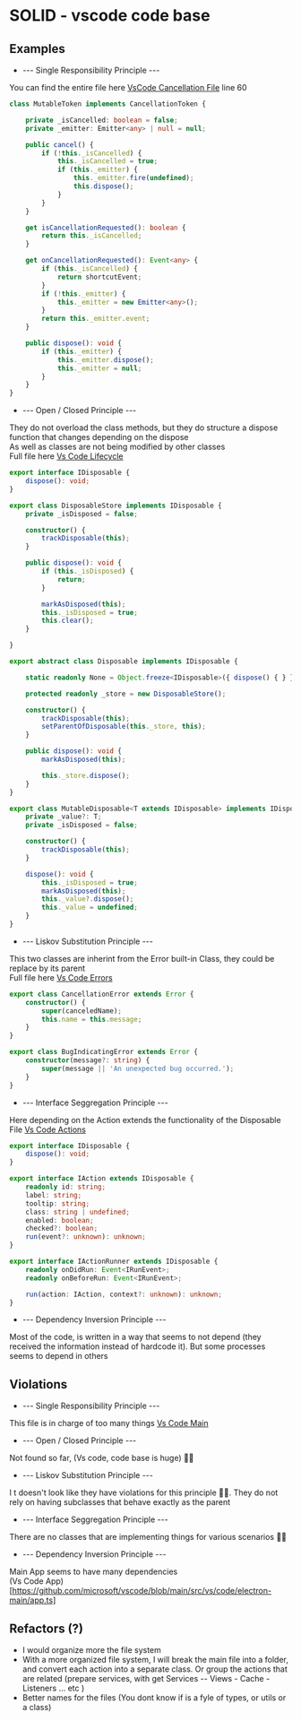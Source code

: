 # SOLID - vscode code base

## Examples
* ---  Single Responsibility Principle ---

You can find the entire file here [VsCode Cancellation File](https://github.com/microsoft/vscode/blob/main/src/vs/base/common/cancellation.ts)
line 60

```ts
class MutableToken implements CancellationToken {

	private _isCancelled: boolean = false;
	private _emitter: Emitter<any> | null = null;

	public cancel() {
		if (!this._isCancelled) {
			this._isCancelled = true;
			if (this._emitter) {
				this._emitter.fire(undefined);
				this.dispose();
			}
		}
	}

	get isCancellationRequested(): boolean {
		return this._isCancelled;
	}

	get onCancellationRequested(): Event<any> {
		if (this._isCancelled) {
			return shortcutEvent;
		}
		if (!this._emitter) {
			this._emitter = new Emitter<any>();
		}
		return this._emitter.event;
	}

	public dispose(): void {
		if (this._emitter) {
			this._emitter.dispose();
			this._emitter = null;
		}
	}
}
```

* ---  Open / Closed Principle  ---

They do not overload the class methods, but they do structure a dispose function that changes depending on the dispose <br>
As well as classes are not being modified by other classes <br>
Full file here [Vs Code Lifecycle](https://github.com/microsoft/vscode/blob/main/src/vs/base/common/lifecycle.ts)

```ts
export interface IDisposable {
	dispose(): void;
}

export class DisposableStore implements IDisposable {
	private _isDisposed = false;

	constructor() {
		trackDisposable(this);
	}

	public dispose(): void {
		if (this._isDisposed) {
			return;
		}

		markAsDisposed(this);
		this._isDisposed = true;
		this.clear();
	}

}

export abstract class Disposable implements IDisposable {

	static readonly None = Object.freeze<IDisposable>({ dispose() { } });

	protected readonly _store = new DisposableStore();

	constructor() {
		trackDisposable(this);
		setParentOfDisposable(this._store, this);
	}

	public dispose(): void {
		markAsDisposed(this);

		this._store.dispose();
	}
}

export class MutableDisposable<T extends IDisposable> implements IDisposable {
	private _value?: T;
	private _isDisposed = false;

	constructor() {
		trackDisposable(this);
	}

	dispose(): void {
		this._isDisposed = true;
		markAsDisposed(this);
		this._value?.dispose();
		this._value = undefined;
	}
}
```

* ---  Liskov Substitution Principle  --- 

This two classes are inherint from the Error built-in Class, they could be replace by its parent <br>
Full file here [Vs Code Errors](https://github.com/microsoft/vscode/blob/main/src/vs/base/common/errors.ts)

```ts
export class CancellationError extends Error {
	constructor() {
		super(canceledName);
		this.name = this.message;
	}
}

export class BugIndicatingError extends Error {
	constructor(message?: string) {
		super(message || 'An unexpected bug occurred.');
	}
}
```

* ---  Interface Seggregation Principle  ---

Here depending on the Action extends the functionality of the Disposable <br>
File [Vs Code Actions](https://github.com/microsoft/vscode/blob/main/src/vs/base/common/actions.ts)

```ts
export interface IDisposable {
	dispose(): void;
}

export interface IAction extends IDisposable {
	readonly id: string;
	label: string;
	tooltip: string;
	class: string | undefined;
	enabled: boolean;
	checked?: boolean;
	run(event?: unknown): unknown;
}

export interface IActionRunner extends IDisposable {
	readonly onDidRun: Event<IRunEvent>;
	readonly onBeforeRun: Event<IRunEvent>;

	run(action: IAction, context?: unknown): unknown;
}
```

* ---  Dependency Inversion Principle  --- 

Most of the code, is written in a way that seems to not depend (they received the information instead of hardcode it). But some processes seems to depend in others

## Violations
* ---  Single Responsibility Principle  --- 

This file is in charge of too many things [Vs Code Main](https://github.com/microsoft/vscode/blob/main/src/vs/code/electron-main/main.ts)

* ---  Open / Closed Principle  ---

Not found so far, (Vs code, code base is huge) ✌🏼

* ---  Liskov Substitution Principle  ---

I t doesn't look like they have violations for this principle ✌🏼. They do not rely on having subclasses that behave exactly as the parent

* ---  Interface Seggregation Principle  ---

There are no classes that are implementing things for various scenarios ✌🏼

* ---  Dependency Inversion Principle  ---

Main App seems to have many dependencies <br>
(Vs Code App)[https://github.com/microsoft/vscode/blob/main/src/vs/code/electron-main/app.ts]

## Refactors (?)

* I would organize more the file system 
* With a more organized file system, I will break the main file into a folder, and convert each action into a separate class. Or group the actions that are related (prepare services, with get Services -- Views - Cache - Listeners ... etc )
* Better names for the files (You dont know if is a fyle of types, or utils or a class)